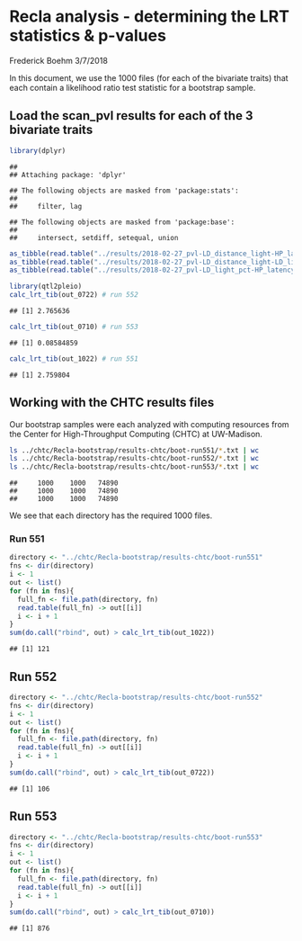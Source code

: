 Recla analysis - determining the LRT statistics & p-values
================
Frederick Boehm
3/7/2018

In this document, we use the 1000 files (for each of the bivariate traits) that each contain a likelihood ratio test statistic for a bootstrap sample.

Load the scan\_pvl results for each of the 3 bivariate traits
-------------------------------------------------------------

``` r
library(dplyr)
```

    ## 
    ## Attaching package: 'dplyr'

    ## The following objects are masked from 'package:stats':
    ## 
    ##     filter, lag

    ## The following objects are masked from 'package:base':
    ## 
    ##     intersect, setdiff, setequal, union

``` r
as_tibble(read.table("../results/2018-02-27_pvl-LD_distance_light-HP_latency-chr8-sex.txt")) -> out_0722
as_tibble(read.table("../results/2018-02-27_pvl-LD_distance_light-LD_light_pct-chr8-sex.txt")) -> out_0710
as_tibble(read.table("../results/2018-02-27_pvl-LD_light_pct-HP_latency-chr8-sex.txt")) -> out_1022
```

``` r
library(qtl2pleio)
calc_lrt_tib(out_0722) # run 552
```

    ## [1] 2.765636

``` r
calc_lrt_tib(out_0710) # run 553
```

    ## [1] 0.08584859

``` r
calc_lrt_tib(out_1022) # run 551
```

    ## [1] 2.759804

Working with the CHTC results files
-----------------------------------

Our bootstrap samples were each analyzed with computing resources from the Center for High-Throughput Computing (CHTC) at UW-Madison.

``` bash
ls ../chtc/Recla-bootstrap/results-chtc/boot-run551/*.txt | wc
ls ../chtc/Recla-bootstrap/results-chtc/boot-run552/*.txt | wc
ls ../chtc/Recla-bootstrap/results-chtc/boot-run553/*.txt | wc
```

    ##     1000    1000   74890
    ##     1000    1000   74890
    ##     1000    1000   74890

We see that each directory has the required 1000 files.

### Run 551

``` r
directory <- "../chtc/Recla-bootstrap/results-chtc/boot-run551"
fns <- dir(directory)
i <- 1
out <- list()
for (fn in fns){
  full_fn <- file.path(directory, fn)
  read.table(full_fn) -> out[[i]]
  i <- i + 1
}
sum(do.call("rbind", out) > calc_lrt_tib(out_1022))
```

    ## [1] 121

Run 552
-------

``` r
directory <- "../chtc/Recla-bootstrap/results-chtc/boot-run552"
fns <- dir(directory)
i <- 1
out <- list()
for (fn in fns){
  full_fn <- file.path(directory, fn)
  read.table(full_fn) -> out[[i]]
  i <- i + 1
}
sum(do.call("rbind", out) > calc_lrt_tib(out_0722))
```

    ## [1] 106

Run 553
-------

``` r
directory <- "../chtc/Recla-bootstrap/results-chtc/boot-run553"
fns <- dir(directory)
i <- 1
out <- list()
for (fn in fns){
  full_fn <- file.path(directory, fn)
  read.table(full_fn) -> out[[i]]
  i <- i + 1
}
sum(do.call("rbind", out) > calc_lrt_tib(out_0710))
```

    ## [1] 876
